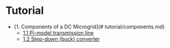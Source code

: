 # Tutorial

* [1. Components of a DC Microgrid](# tutorial/components.md)
  * [1.1 Pi-model transmission line](tutorial/components.html#11-pi-model-transmission-line)
  * [1.2 Step-down (buck) converter](tutorial/components.html#12-step-down-buck-converter)
